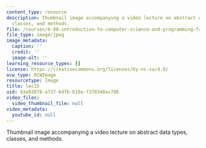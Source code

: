 ```yaml
---
content_type: resource
description: Thumbnail image accompanying a video lecture on abstract data types,
  classes, and methods.
file: /courses/6-00-introduction-to-computer-science-and-programming-fall-2008/8ae83878a73764fbb19af378340ac786_lec15.jpg
file_type: image/jpeg
image_metadata:
  caption: ''
  credit: ''
  image-alt: ''
learning_resource_types: []
license: https://creativecommons.org/licenses/by-nc-sa/4.0/
ocw_type: OCWImage
resourcetype: Image
title: lec15
uid: 8ae83878-a737-64fb-b19a-f378340ac786
video_files:
  video_thumbnail_file: null
video_metadata:
  youtube_id: null
---
```

Thumbnail image accompanying a video lecture on abstract data types, classes, and methods.